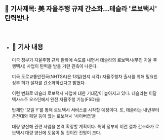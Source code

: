 ## 📰 기사제목: 美 자율주행 규제 간소화...테슬라 '로보택시' 탄력받나

<br>

- ## 📄 기사 내용
  미국 정부가 자율주행 규제 완화에 속도를 내면서 테슬라의 로보택시(무인 자율 주행택시) 사업이 탄력을 받을 거란 관측이 나온다.

  미국 도로교통안전국(NHTSA)은 13일(현지 시각) 자율주행차 출시를 위해 필요한 정부 허가 절차를 간소화하겠다고 밝혔다.

  이런 변화로 테슬라 로보택시 사업에 대한 기대감이 높아지고 있다. 테슬라는 이달 텍사스주 오스틴에서 완전 자율주행 기능(FSD)을

   탑재한 ‘모델 Y’를 통해 로보택시 서비스를 시작할 예정이다. 또, 테슬라는 내년부터 운전대와 페달 등이 없는 로보택시 ‘사이버캡’을

  대량 양산해 관련 사업을 본격 확장할 계획이다. 특히 정부의 이런 절차 간소화가 로보택시 대량 양산에 도움이 될 것이란 전망이 크다.
